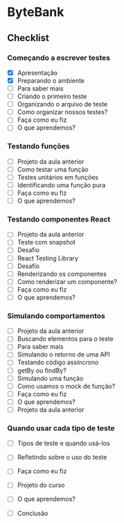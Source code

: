# ByteBank

## Checklist

### Começando a escrever testes
- [x] Apresentação
- [x] Preparando o ambiente
- [ ] Para saber mais
- [ ] Criando o primeiro teste
- [ ] Organizando o arquivo de teste
- [ ] Como organizar nossos testes?
- [ ] Faça como eu fiz
- [ ] O que aprendemos?

### Testando funções
- [ ] Projeto da aula anterior
- [ ] Como testar uma função
- [ ] Testes unitários em funções
- [ ] Identificando uma função pura
- [ ] Faça como eu fiz
- [ ] O que aprendemos?

### Testando componentes React
- [ ] Projeto da aula anterior
- [ ] Teste com snapshot
- [ ] Desafio
- [ ] React Testing Library
- [ ] Desafio
- [ ] Renderizando os componentes
- [ ] Como renderizar um componente?
- [ ] Faça como eu fiz
- [ ] O que aprendemos?

### Simulando comportamentos
- [ ] Projeto da aula anterior
- [ ] Buscando elementos para o teste
- [ ] Para saber mais 
- [ ] Simulando o retorno de uma API  
- [ ] Testando código assíncrono  
- [ ] getBy ou findBy?  
- [ ] Simulando uma função  
- [ ] Como usamos o mock de função?  
- [ ] Faça como eu fiz  
- [ ] O que aprendemos? 
- [ ] Projeto da aula anterior

### Quando usar cada tipo de teste
- [ ] Tipos de teste e quando usá-los
- [ ] Refletindo sobre o uso do teste
- [ ] Faça como eu fiz
- [ ] Projeto do curso 
- [ ] O que aprendemos?
- [ ] Conclusão




